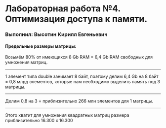 Лабораторная работа №4. Оптимизация доступа к памяти. 
=======================================
### Выполнил: Высотин Кирилл Евгеньевич

#### Предельные размеры матрицы:
Возьмём 80% от имеющихся 8 Gb RAM = 6,4 Gb RAM свободных для умножения матриц. 
***
1 элемент типа double занимает 8 байт, поэтому делим 6,4 Gb на 8 байт = 0,8 млрд элементов, которые нам необходимо выделить память под 3 матрицы. 
***
Делим 0,8 на 3 = приблизительно 266 млн элементов для 1 матрицы. 
***
Этого хватит для умножения квадратных матриц размера приблизительно 16.300 х 16.300
